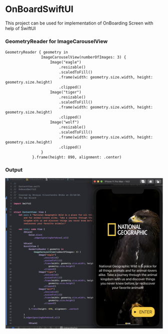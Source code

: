 # OnBoardSwiftUI
This project can be used for implementation of OnBoarding Screen with help of SwiftUI



### GeometryReader for ImageCarouselView
```
GeometryReader { geometry in
                ImageCarouselView(numberOfImages: 3) {
                    Image("eagle")
                        .resizable()
                        .scaledToFill()
                        .frame(width: geometry.size.width, height: geometry.size.height)
                        .clipped()
                    Image("tiger")
                        .resizable()
                        .scaledToFill()
                        .frame(width: geometry.size.width, height: geometry.size.height)
                        .clipped()
                    Image("wolf")
                        .resizable()
                        .scaledToFill()
                        .frame(width: geometry.size.width, height: geometry.size.height)
                        .clipped()
                }
            }.frame(height: 890, alignment: .center)
```

### Output
![Image of Output](https://github.com/TheAppWizard/OnBoardSwiftUI/blob/main/output.png)
